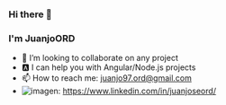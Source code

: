 ### Hi there 👋
### I'm JuanjoORD
- 👯 I’m looking to collaborate on any project
- 🅰️ I can help you with Angular/Node.js projects
- 📫 How to reach me: juanjo97.ord@gmail.com
- ![imagen](https://user-images.githubusercontent.com/39684335/146401587-8d0cd9c5-3b14-4e0e-a543-d1a6db3629e2.png): https://www.linkedin.com/in/juanjoseord/


<!--
**JuanjoORD/JuanjoORD** is a ✨ _special_ ✨ repository because its `README.md` (this file) appears on your GitHub profile.

Here are some ideas to get you started:

- 🔭 I’m currently working on ...
- 🌱 I’m currently learning ...
- 👯 I’m looking to collaborate on ...
- 🤔 I’m looking for help with ...
- 💬 Ask me about ...
- 📫 How to reach me: ...
- 😄 Pronouns: ...
- ⚡ Fun fact: ...
-->
